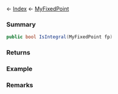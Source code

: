 ← [Index](Api-Index) ← [MyFixedPoint](VRage.MyFixedPoint)

### Summary

```csharp
public bool IsIntegral(MyFixedPoint fp)
```

### Returns

### Example

### Remarks

